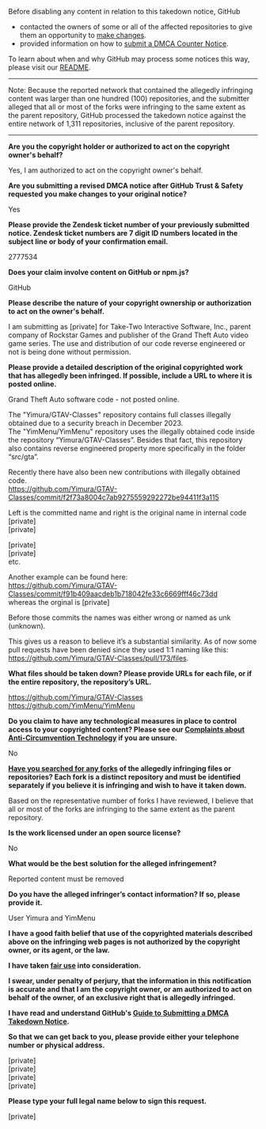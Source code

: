 Before disabling any content in relation to this takedown notice, GitHub
- contacted the owners of some or all of the affected repositories to give them an opportunity to [make changes](https://docs.github.com/en/github/site-policy/dmca-takedown-policy#a-how-does-this-actually-work).
- provided information on how to [submit a DMCA Counter Notice](https://docs.github.com/en/articles/guide-to-submitting-a-dmca-counter-notice).

To learn about when and why GitHub may process some notices this way, please visit our [README](https://github.com/github/dmca/blob/master/README.md#anatomy-of-a-takedown-notice).

---

Note: Because the reported network that contained the allegedly infringing content was larger than one hundred (100) repositories, and the submitter alleged that all or most of the forks were infringing to the same extent as the parent repository, GitHub processed the takedown notice against the entire network of 1,311 repositories, inclusive of the parent repository.

---

**Are you the copyright holder or authorized to act on the copyright owner's behalf?**

Yes, I am authorized to act on the copyright owner's behalf.

**Are you submitting a revised DMCA notice after GitHub Trust & Safety requested you make changes to your original notice?**

Yes

**Please provide the Zendesk ticket number of your previously submitted notice. Zendesk ticket numbers are 7 digit ID numbers located in the subject line or body of your confirmation email.**

2777534

**Does your claim involve content on GitHub or npm.js?**

GitHub

**Please describe the nature of your copyright ownership or authorization to act on the owner's behalf.**

I am submitting as [private] for Take-Two Interactive Software, Inc., parent company of Rockstar Games and publisher of the Grand Theft Auto video game series. The use and distribution of our code reverse engineered or not is being done without permission.

**Please provide a detailed description of the original copyrighted work that has allegedly been infringed. If possible, include a URL to where it is posted online.**

Grand Theft Auto software code - not posted online.

The "Yimura/GTAV-Classes" repository contains full classes illegally obtained due to a security breach in December 2023.  
The "YimMenu/YimMenu" repository uses the illegally obtained code inside the repository “Yimura/GTAV-Classes”. Besides that fact, this repository also contains reverse engineered property more specifically in the folder “src/gta”.

Recently there have also been new contributions with illegally obtained code.  
https://github.com/Yimura/GTAV-Classes/commit/f2f73a8004c7ab9275559292272be94411f3a115  

Left is the committed name and right is the original name in internal code  
[private]  
[private]  

[private]  
[private]  
etc.

Another example can be found here:  
https://github.com/Yimura/GTAV-Classes/commit/f91b409aacdeb1b718042fe33c6669fff46c73dd  
whereas the orginal is [private]  

Before those commits the names was either wrong or named as unk (unknown).

This gives us a reason to believe it’s a substantial similarity. As of now some pull requests have been denied since they used 1:1 naming like this: https://github.com/Yimura/GTAV-Classes/pull/173/files.

**What files should be taken down? Please provide URLs for each file, or if the entire repository, the repository’s URL.**

https://github.com/Yimura/GTAV-Classes  
https://github.com/YimMenu/YimMenu

**Do you claim to have any technological measures in place to control access to your copyrighted content? Please see our <a href="https://docs.github.com/articles/guide-to-submitting-a-dmca-takedown-notice#complaints-about-anti-circumvention-technology">Complaints about Anti-Circumvention Technology</a> if you are unsure.**

No

**<a href="https://docs.github.com/articles/dmca-takedown-policy#b-what-about-forks-or-whats-a-fork">Have you searched for any forks</a> of the allegedly infringing files or repositories? Each fork is a distinct repository and must be identified separately if you believe it is infringing and wish to have it taken down.**

Based on the representative number of forks I have reviewed, I believe that all or most of the forks are infringing to the same extent as the parent repository.

**Is the work licensed under an open source license?**

No

**What would be the best solution for the alleged infringement?**

Reported content must be removed

**Do you have the alleged infringer’s contact information? If so, please provide it.**

User Yimura and YimMenu

**I have a good faith belief that use of the copyrighted materials described above on the infringing web pages is not authorized by the copyright owner, or its agent, or the law.**

**I have taken <a href="https://www.lumendatabase.org/topics/22">fair use</a> into consideration.**

**I swear, under penalty of perjury, that the information in this notification is accurate and that I am the copyright owner, or am authorized to act on behalf of the owner, of an exclusive right that is allegedly infringed.**

**I have read and understand GitHub's <a href="https://docs.github.com/articles/guide-to-submitting-a-dmca-takedown-notice/">Guide to Submitting a DMCA Takedown Notice</a>.**

**So that we can get back to you, please provide either your telephone number or physical address.**

[private]  
[private]  
[private]  
[private]  

**Please type your full legal name below to sign this request.**

[private]  
